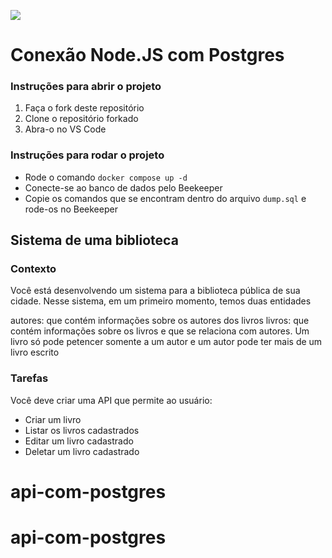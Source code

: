 ![](https://i.imgur.com/xG74tOh.png)

# Conexão Node.JS com Postgres

### Instruções para abrir o projeto

1. Faça o fork deste repositório
2. Clone o repositório forkado
3. Abra-o no VS Code

### Instruções para rodar o projeto

- Rode o comando `docker compose up -d`
- Conecte-se ao banco de dados pelo Beekeeper
- Copie os comandos que se encontram dentro do arquivo `dump.sql` e rode-os no Beekeeper

## Sistema de uma biblioteca

### Contexto

Você está desenvolvendo um sistema para a biblioteca pública de sua cidade. Nesse sistema, em um primeiro momento, temos duas entidades

autores: que contém informações sobre os autores dos livros
livros: que contém informações sobre os livros e que se relaciona com autores. Um livro só pode petencer somente a um autor e um autor pode ter mais de um livro escrito

### Tarefas

Você deve criar uma API que permite ao usuário:

- Criar um livro
- Listar os livros cadastrados
- Editar um livro cadastrado
- Deletar um livro cadastrado
# api-com-postgres
# api-com-postgres

